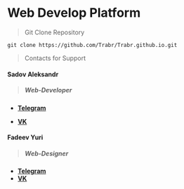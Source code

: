 # Web Develop Platform

> Git Clone Repository

`git clone https://github.com/Trabr/Trabr.github.io.git`


> Contacts for Support

#### **Sadov Aleksandr**

> #####  Web-Developer

-  **[Telegram](https://t.me/Alexsandrrh)**

-  **[VK](https://vk.com/sascha.sadov)**



#### Fadeev Yuri

> ##### **Web-Designer**

- [**Telegram**](https://t.me/sah4pok)
- [**VK**](https://vk.com/sah4pok)